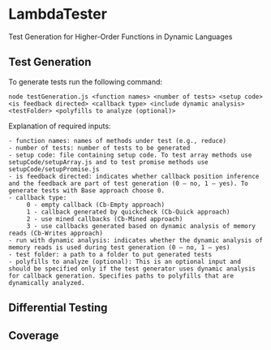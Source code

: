 # LambdaTester
Test Generation for Higher-Order Functions in Dynamic Languages

## Test Generation
To generate tests run the following command:

`node testGeneration.js <function names> <number of tests> <setup code> <is feedback directed> <callback type> <include dynamic analysis> <testFolder> <polyfills to analyze (optional)>`


Explanation of required inputs:


    - function names: names of methods under test (e.g., reduce)
    - number of tests: number of tests to be generated
    - setup code: file containing setup code. To test array methods use setupCode/setupArray.js and to test promise methods use setupCode/setupPromise.js 
    - is feedback directed: indicates whether callback position inference and the feedback are part of test generation (0 – no, 1 – yes). To generate tests with Base approach choose 0.
    - callback type: 
         0 - empty callback (Cb-Empty approach)
         1 - callback generated by quickcheck (Cb-Quick approach) 
         2 - use mined callbacks (Cb-Mined approach)
         3 - use callbacks generated based on dynamic analysis of memory reads (Cb-Writes approach)
    - run with dynamic analysis: indicates whether the dynamic analysis of memory reads is used during test generation (0 – no, 1 – yes)
    - test folder: a path to a folder to put generated tests
    - polyfills to analyze (optional): This is an optional input and should be specified only if the test generator uses dynamic analysis for callback generation. Specifies paths to polyfills that are dynamically analyzed.



## Differential Testing



## Coverage
